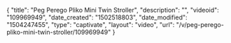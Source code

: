 {
    "title": "Peg Perego Pliko Mini Twin Stroller",
    "description": "",
    "videoid": "109969949",
    "date_created": "1502518803",
    "date_modified": "1504247455",
    "type": "captivate",
    "layout": "video",
    "url": "\/v\/peg-perego-pliko-mini-twin-stroller\/109969949"
}